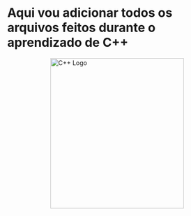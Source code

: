 # Aqui vou adicionar todos os arquivos feitos durante o aprendizado de C++
<div style='display:flex;align-itens:center;justify-content:center;'>
  <img src="https://raw.githubusercontent.com/isocpp/logos/master/cpp_logo.png" alt="C++ Logo" width="306" height="344" />
</div>

